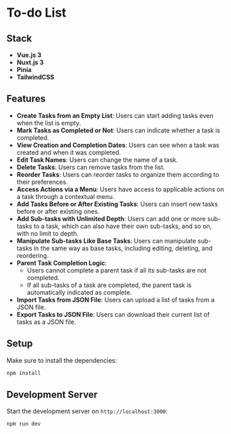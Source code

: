 # To-do List

## Stack

- **Vue.js 3**
- **Nuxt.js 3**
- **Pinia**
- **TailwindCSS**

## Features

- **Create Tasks from an Empty List**: Users can start adding tasks even when the list is empty.
- **Mark Tasks as Completed or Not**: Users can indicate whether a task is completed.
- **View Creation and Completion Dates**: Users can see when a task was created and when it was completed.
- **Edit Task Names**: Users can change the name of a task.
- **Delete Tasks**: Users can remove tasks from the list.
- **Reorder Tasks**: Users can reorder tasks to organize them according to their preferences.
- **Access Actions via a Menu**: Users have access to applicable actions on a task through a contextual menu.
- **Add Tasks Before or After Existing Tasks**: Users can insert new tasks before or after existing ones.
- **Add Sub-tasks with Unlimited Depth**: Users can add one or more sub-tasks to a task, which can also have their own sub-tasks, and so on, with no limit to depth.
- **Manipulate Sub-tasks Like Base Tasks**: Users can manipulate sub-tasks in the same way as base tasks, including editing, deleting, and reordering.
- **Parent Task Completion Logic**:
  - Users cannot complete a parent task if all its sub-tasks are not completed.
  - If all sub-tasks of a task are completed, the parent task is automatically indicated as complete.
- **Import Tasks from JSON File**: Users can upload a list of tasks from a JSON file.
- **Export Tasks to JSON File**: Users can download their current list of tasks as a JSON file.

## Setup

Make sure to install the dependencies:

```bash
npm install
```

## Development Server

Start the development server on `http://localhost:3000`:

```bash
npm run dev
```